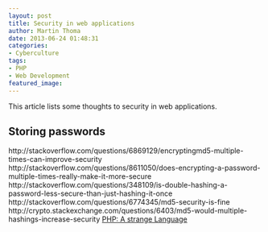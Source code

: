 ```yaml
---
layout: post
title: Security in web applications
author: Martin Thoma
date: 2013-06-24 01:48:31
categories:
- Cyberculture
tags:
- PHP
- Web Development
featured_image:
---
```

This article lists some thoughts to security in web applications.

<h2>Storing passwords</h2>
http://stackoverflow.com/questions/6869129/encryptingmd5-multiple-times-can-improve-security
http://stackoverflow.com/questions/8611050/does-encrypting-a-password-multiple-times-really-make-it-more-secure
http://stackoverflow.com/questions/348109/is-double-hashing-a-password-less-secure-than-just-hashing-it-once
http://stackoverflow.com/questions/6774345/md5-security-is-fine
http://crypto.stackexchange.com/questions/6403/md5-would-multiple-hashings-increase-security
<a href="../php-a-strange-language/">PHP: A strange Language</a>
